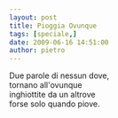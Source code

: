 ```yaml
---
layout: post
title: Pioggia Ovunque
tags: [speciale,]
date: 2009-06-16 14:51:00
author: pietro
---
```

Due parole di nessun dove,<br/>tornano all'ovunque<br/>inghiottite da un altrove<br/>forse solo quando piove.
